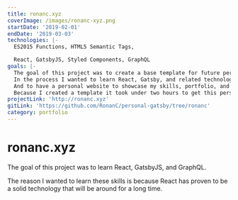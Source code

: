 ```yaml
---
title: ronanc.xyz
coverImage: /images/ronanc-xyz.png
startDate: '2019-02-01'
endDate: '2019-03-03'
technologies: |-
  ES2015 Functions, HTML5 Semantic Tags,

  React, GatsbyJS, Styled Components, GraphQL
goals: |-
  The goal of this project was to create a base template for future personal & company websites.
  In the process I wanted to learn React, Gatsby, and related technologies.
  And to have a personal website to showcase my skills, portfolio, and blog.
  Because I created a template it took under two hours to get this personal site setup.
projectLink: 'http://ronanc.xyz'
gitLink: 'https://github.com/RonanC/personal-gatsby/tree/ronanc'
category: portfolio
---
```


# ronanc.xyz

The goal of this project was to learn React, GatsbyJS, and GraphQL.

The reason I wanted to learn these skills is because React has proven to be a solid technology that will be around for a long time.

